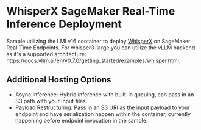 # WhisperX SageMaker Real-Time Inference Deployment
Sample utilizing the LMI v16 container to deploy [WhisperX](https://github.com/m-bain/whisperX/tree/main) on SageMaker Real-Time Endpoints. For whisper3-large you can utilize the vLLM backend as it's a supported architecture: https://docs.vllm.ai/en/v0.7.0/getting_started/examples/whisper.html.

## Additional Hosting Options
- Async Inference: Hybrid inference with built-in queuing, can pass in an S3 path with your input files.
- Payload Restructuring: Pass in an S3 URI as the input payload to your endpoint and have serialization happen within the container, currently happening before endpoint invocation in the sample.